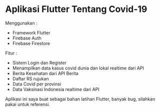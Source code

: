 # Aplikasi Flutter Tentang Covid-19

Menggunakan :
- Framework Flutter
- Firebase Auth
- Firebase Firestore

Fitur :
- Sistem Login dan Register
- Menampilkan data kasus covid dunia dan lokal realtime dari API
- Berita Kesehatan dari API Berita
- Daftar RS rujukan
- Data Covid per provinsi
- Data Vaksinasi Indonesia realtime dari API

Aplikasi ini saya buat sebagai bahan latihan Flutter, banyak bug, silahkan pakai untuk referensi.

